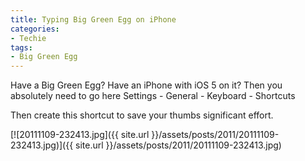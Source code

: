 ```yaml
---
title: Typing Big Green Egg on iPhone
categories:
- Techie
tags:
- Big Green Egg
---
```


Have a Big Green Egg? Have an iPhone with iOS 5 on it? Then you absolutely need to go here
Settings - General - Keyboard - Shortcuts

Then create this shortcut to save your thumbs significant effort.

[![20111109-232413.jpg]({{ site.url }}/assets/posts/2011/20111109-232413.jpg)]({{ site.url }}/assets/posts/2011/20111109-232413.jpg)
